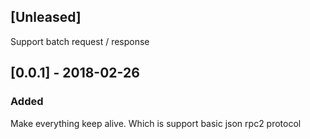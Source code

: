 ## [Unleased]
Support batch request / response

## [0.0.1] - 2018-02-26
### Added
Make everything keep alive.  Which is support basic json rpc2 protocol
